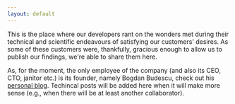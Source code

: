 ```yaml
---
layout: default
---
```


This is the place where our developers rant on the wonders met during their technical and scientific endeavours of satisfying our customers' desires. As some of these customers were, thankfully, gracious enough to allow us to publish our findings, we're able to share them here.

As, for the moment, the only employee of the company (and also its CEO, CTO, janitor etc.) is its founder, namely Bogdan Budescu, check out his [personal blog](https://bbudescu.github.io). Techincal posts will be added here when it will make more sense (e.g., when there will be at least another collaborator).
